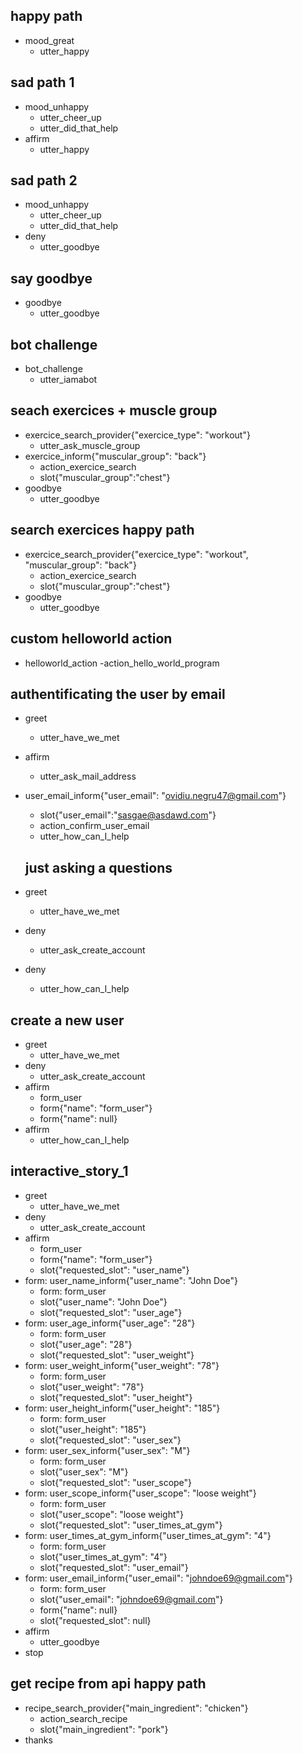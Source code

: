 ## happy path
* mood_great
  - utter_happy

## sad path 1
* mood_unhappy
  - utter_cheer_up
  - utter_did_that_help
* affirm
  - utter_happy

## sad path 2
* mood_unhappy
  - utter_cheer_up
  - utter_did_that_help
* deny
  - utter_goodbye

## say goodbye
* goodbye
  - utter_goodbye

## bot challenge
* bot_challenge
  - utter_iamabot
   
## seach exercices + muscle group
* exercice_search_provider{"exercice_type": "workout"}
   - utter_ask_muscle_group
* exercice_inform{"muscular_group": "back"}
   - action_exercice_search 
   - slot{"muscular_group":"chest"}
* goodbye
   - utter_goodbye
   
 ## search exercices happy path
* exercice_search_provider{"exercice_type": "workout", "muscular_group": "back"}
   - action_exercice_search
   - slot{"muscular_group":"chest"}
* goodbye
   - utter_goodbye  

## custom helloworld action
* helloworld_action
   -action_hello_world_program


## authentificating the user by email
* greet
  - utter_have_we_met
* affirm
  - utter_ask_mail_address
* user_email_inform{"user_email": "ovidiu.negru47@gmail.com"}
  - slot{"user_email":"sasgae@asdawd.com"}
  - action_confirm_user_email
  - utter_how_can_I_help

  ## just asking a questions
* greet
  - utter_have_we_met
* deny
  - utter_ask_create_account
* deny
  - utter_how_can_I_help 
  
## create a new user
* greet
  - utter_have_we_met
* deny
  - utter_ask_create_account
* affirm
  - form_user
  - form{"name": "form_user"}
  - form{"name": null}
* affirm
  - utter_how_can_I_help
  
## interactive_story_1
* greet
    - utter_have_we_met
* deny
    - utter_ask_create_account
* affirm
    - form_user
    - form{"name": "form_user"}
    - slot{"requested_slot": "user_name"}
* form: user_name_inform{"user_name": "John Doe"}
    - form: form_user
    - slot{"user_name": "John Doe"}
    - slot{"requested_slot": "user_age"}
* form: user_age_inform{"user_age": "28"}
    - form: form_user
    - slot{"user_age": "28"}
    - slot{"requested_slot": "user_weight"}
* form: user_weight_inform{"user_weight": "78"}
    - form: form_user
    - slot{"user_weight": "78"}
    - slot{"requested_slot": "user_height"}
* form: user_height_inform{"user_height": "185"}
    - form: form_user
    - slot{"user_height": "185"}
    - slot{"requested_slot": "user_sex"}
* form: user_sex_inform{"user_sex": "M"}
    - form: form_user
    - slot{"user_sex": "M"}
    - slot{"requested_slot": "user_scope"}
* form: user_scope_inform{"user_scope": "loose weight"}
    - form: form_user
    - slot{"user_scope": "loose weight"}
    - slot{"requested_slot": "user_times_at_gym"}
* form: user_times_at_gym_inform{"user_times_at_gym": "4"}
    - form: form_user
    - slot{"user_times_at_gym": "4"}
    - slot{"requested_slot": "user_email"}
* form: user_email_inform{"user_email": "johndoe69@gmail.com"}
    - form: form_user
    - slot{"user_email": "johndoe69@gmail.com"}
    - form{"name": null}
    - slot{"requested_slot": null}
* affirm
    - utter_goodbye
* stop

## get recipe from api happy path
* recipe_search_provider{"main_ingredient": "chicken"}
  - action_search_recipe
  - slot{"main_ingredient": "pork"}
* thanks
